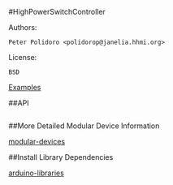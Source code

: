 #HighPowerSwitchController

Authors:

    Peter Polidoro <polidorop@janelia.hhmi.org>

License:

    BSD

[Examples](./examples)

##API

```json
```

##More Detailed Modular Device Information

[modular-devices](https://github.com/janelia-modular-devices/modular-devices)

##Install Library Dependencies

[arduino-libraries](https://github.com/janelia-arduino/arduino-libraries)
